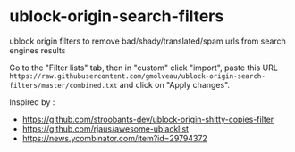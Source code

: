 # ublock-origin-search-filters

ublock origin filters to remove bad/shady/translated/spam urls from search engines results

Go to the "Filter lists" tab, then in "custom" click "import", paste this URL `https://raw.githubusercontent.com/gmolveau/ublock-origin-search-filters/master/combined.txt` and click on "Apply changes".

Inspired by :

- https://github.com/stroobants-dev/ublock-origin-shitty-copies-filter
- https://github.com/rjaus/awesome-ublacklist
- https://news.ycombinator.com/item?id=29794372
